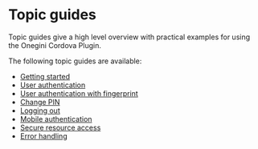 # Topic guides

Topic guides give a high level overview with practical examples for using the Onegini Cordova Plugin.

The following topic guides are available:

* [Getting started](getting-started.md)
* [User authentication](user-authentication.md)
* [User authentication with fingerprint](user-authentication-with-fingerprint.md)
* [Change PIN](change-pin.md)
* [Logging out](logging-out.md)
* [Mobile authentication](mobile-authentication.md)
* [Secure resource access](secure-resource-access.md)
* [Error handling](error-handling.md)

